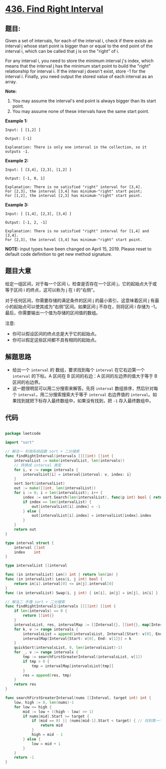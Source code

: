 # [436. Find Right Interval](https://leetcode.com/problems/find-right-interval/)


## 题目:

Given a set of intervals, for each of the interval i, check if there exists an interval j whose start point is bigger than or equal to the end point of the interval i, which can be called that j is on the "right" of i.

For any interval i, you need to store the minimum interval j's index, which means that the interval j has the minimum start point to build the "right" relationship for interval i. If the interval j doesn't exist, store -1 for the interval i. Finally, you need output the stored value of each interval as an array.

**Note:**

1. You may assume the interval's end point is always bigger than its start point.
2. You may assume none of these intervals have the same start point.

**Example 1:**

    Input: [ [1,2] ]
    
    Output: [-1]
    
    Explanation: There is only one interval in the collection, so it outputs -1.

**Example 2:**

    Input: [ [3,4], [2,3], [1,2] ]
    
    Output: [-1, 0, 1]
    
    Explanation: There is no satisfied "right" interval for [3,4].
    For [2,3], the interval [3,4] has minimum-"right" start point;
    For [1,2], the interval [2,3] has minimum-"right" start point.

**Example 3:**

    Input: [ [1,4], [2,3], [3,4] ]
    
    Output: [-1, 2, -1]
    
    Explanation: There is no satisfied "right" interval for [1,4] and [3,4].
    For [2,3], the interval [3,4] has minimum-"right" start point.

**NOTE:** input types have been changed on April 15, 2019. Please reset to default code definition to get new method signature.


## 题目大意

给定一组区间，对于每一个区间 i，检查是否存在一个区间 j，它的起始点大于或等于区间 i 的终点，这可以称为 j 在 i 的“右侧”。

对于任何区间，你需要存储的满足条件的区间 j 的最小索引，这意味着区间 j 有最小的起始点可以使其成为“右侧”区间。如果区间 j 不存在，则将区间 i 存储为 -1。最后，你需要输出一个值为存储的区间值的数组。

注意:

- 你可以假设区间的终点总是大于它的起始点。
- 你可以假定这些区间都不具有相同的起始点。


## 解题思路


- 给出一个 `interval` 的 数组，要求找到每个 `interval` 在它右边第一个 `interval` 的下标。A 区间在 B 区间的右边：A 区间的左边界的值大于等于 B 区间的右边界。
- 这一题很明显可以用二分搜索来解答。先将 `interval` 数组排序，然后针对每个 `interval`，用二分搜索搜索大于等于 `interval` 右边界值的 `interval`。如果找到就把下标存入最终数组中，如果没有找到，把 `-1` 存入最终数组中。


## 代码

```go

package leetcode

import "sort"

// 解法一 利用系统函数 sort + 二分搜索
func findRightInterval(intervals [][]int) []int {
	intervalList := make(intervalList, len(intervals))
	// 转换成 interval 类型
	for i, v := range intervals {
		intervalList[i] = interval{interval: v, index: i}
	}
	sort.Sort(intervalList)
	out := make([]int, len(intervalList))
	for i := 0; i < len(intervalList); i++ {
		index := sort.Search(len(intervalList), func(p int) bool { return intervalList[p].interval[0] >= intervalList[i].interval[1] })
		if index == len(intervalList) {
			out[intervalList[i].index] = -1
		} else {
			out[intervalList[i].index] = intervalList[index].index
		}
	}
	return out
}

type interval struct {
	interval []int
	index    int
}

type intervalList []interval

func (in intervalList) Len() int { return len(in) }
func (in intervalList) Less(i, j int) bool {
	return in[i].interval[0] <= in[j].interval[0]
}
func (in intervalList) Swap(i, j int) { in[i], in[j] = in[j], in[i] }

// 解法二 手撸 sort + 二分搜索
func findRightInterval1(intervals [][]int) []int {
	if len(intervals) == 0 {
		return []int{}
	}
	intervalsList, res, intervalMap := []Interval{}, []int{}, map[Interval]int{}
	for k, v := range intervals {
		intervalsList = append(intervalsList, Interval{Start: v[0], End: v[1]})
		intervalMap[Interval{Start: v[0], End: v[1]}] = k
	}
	quickSort(intervalsList, 0, len(intervalsList)-1)
	for _, v := range intervals {
		tmp := searchFirstGreaterInterval(intervalsList, v[1])
		if tmp > 0 {
			tmp = intervalMap[intervalsList[tmp]]
		}
		res = append(res, tmp)
	}
	return res
}

func searchFirstGreaterInterval(nums []Interval, target int) int {
	low, high := 0, len(nums)-1
	for low <= high {
		mid := low + ((high - low) >> 1)
		if nums[mid].Start >= target {
			if (mid == 0) || (nums[mid-1].Start < target) { // 找到第一个大于等于 target 的元素
				return mid
			}
			high = mid - 1
		} else {
			low = mid + 1
		}
	}
	return -1
}

```